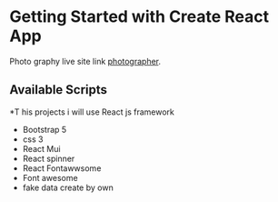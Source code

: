 # Getting Started with Create React App

Photo graphy live site link  [photographer](https://photo-grapier.web.app/).

## Available Scripts

*T his projects i will use React js framework
* Bootstrap 5
* css 3
* React Mui
* React spinner
* React Fontawwsome
* Font awesome
* fake data create by own